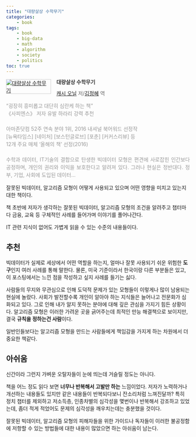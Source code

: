 ```yaml
---
title: "대량살상 수학무기"
categories:
    - book
tags:
    - book
    - big-data
    - math
    - algorithm
    - society
    - politics
toc: true
---
```


<div style="clear:left;text-align:left;"><div style="float:left;margin:0 15px 5px 0;"><a href="http://www.yes24.com/24/Goods/49866464" style="display:inline-block;overflow:hidden;border:solid 1px #ccc;" target="_blank"><img style="margin:-1px;vertical-align:top;" src="http://image.yes24.com/goods/49866464/M" border="0" alt="대량살상 수학무기"></a></div><div><p style="line-height:1.2em;color:#333;font-size:14px;font-weight:bold;">대량살상 수학무기</p><p style="margin-top:5px;line-height:1.2em;color:#666;"><a href="http://www.yes24.com//SearchCorner/Result?domain=ALL&author_yn=Y&query=&auth_no=188540" target="_blank">캐시 오닐</a> 저/<a href="http://www.yes24.com//SearchCorner/Result?domain=ALL&author_yn=Y&query=&auth_no=140561" target="_blank">김정혜</a> 역</p><p style="margin-top:14px;line-height:1.5em;text-align:justify;color:#999;">“굉장히 흥미롭고 대단히 심란케 하는 책” <br/>《사피엔스》 저자 유발 하라리 강력 추천 <br/><br/> 아마존닷컴 52주 연속 분야 1위, 2016 내셔널 북어워드 선정작 <br/>[뉴욕타임스] [네이처] [보스턴글로브] [포춘] [커커스리뷰] 등 <br/>12개 주요 매체 ‘올해의 책’ 선정(2016) <br/><br/>수학과 데이터, IT기술의 결합으로 탄생한 빅데이터 모형은 편견에 사로잡힌 인간보다 공정하며, 개인의 권리와 이익을 보호한다고 알려져 있다. 그러나 현실은 정반대다. 정부, 기업, 사회에 도입된 데이터...</p></div></div>

잘못된 빅데이터, 알고리즘 모형이 어떻게 사용되고 있으며 어떤 영향을 미치고 있는지 대한 책이다.

책 초반에 저자가 생각하는 잘못된 빅데이터, 알고리즘 모형의 조건을 알려주고 챕터마다 금융, 교육 등 구체적인 사례를 들어가며 이야기를 풀어나간다.

IT 관련 지식이 없어도 가볍게 읽을 수 있는 수준의 내용들이다.

## 추천

빅데이터가 실제로 세상에서 어떤 역할을 하는지, 얼마나 잘못 사용되기 쉬운 위험한 **도구**인지 여러 사례를 통해 말한다. 물론, 미국 기준이라서 한국이랑 다른 부분들은 있고, 이 포스팅에서는 느낀 점을 작성하고 싶지 사례를 들기는 싫다.

사람들의 무지와 무관심으로 인해 도덕적 문제가 있는 모형들이 이렇게나 많이 남용되는 현실에 놀랐다. 사회가 발전할수록 개인이 알아야 하는 지식들은 늘어나고 전문화가 심화되고 있다. 그로 인해 내가 알지 못하는 분야에 대해 깊은 관심을 가지기 힘든 상황이다. 알고리즘 모형은 이러한 가려운 곳을 긁어주는데 최적인 만능 해결책으로 보이지만, 결국 **규칙을 정하는건 사람**이다.

일반인들보다는 알고리즘 모형을 만드는 사람들에게 책임감을 가지게 하는 차원에서 더 중요한 책같다.

## 아쉬움

신간이라 그런지 가벼운 오탈자들이 눈에 띄는데 거슬릴 정도는 아니다.

책을 어느 정도 읽다 보면 **너무나 반복해서 고발만 하는** 느낌이었다. 저자가 노력하거나 개선하는 내용들도 있지만 같은 내용들이 반복되다보니 잔소리처럼 느껴진달까? 특히 정치 챕터를 제외하고 저소득층, 인종차별의 심각성을 몇번이나 반복해서 강조하고 있었는데, 좀더 적게 적었어도 문제의 심각성을 깨우치는데는 충분했을 것이다.

잘못된 빅데이터, 알고리즘 모형의 피해자들을 위한 가이드나 독자들이 이러한 불공정함에 저항할 수 있는 방법들에 대한 내용이 많았으면 하는 아쉬움이 남는다.